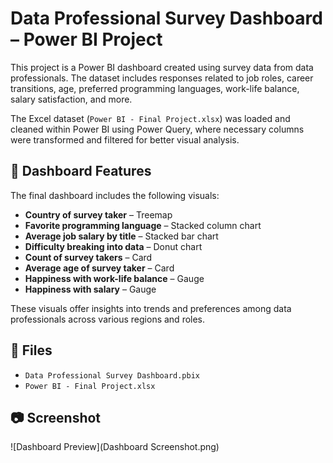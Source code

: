 # Data Professional Survey Dashboard – Power BI Project

This project is a Power BI dashboard created using survey data from data professionals. The dataset includes responses related to job roles, career transitions, age, preferred programming languages, work-life balance, salary satisfaction, and more.

The Excel dataset (`Power BI - Final Project.xlsx`) was loaded and cleaned within Power BI using Power Query, where necessary columns were transformed and filtered for better visual analysis.

## 🧩 Dashboard Features

The final dashboard includes the following visuals:

- **Country of survey taker** – Treemap  
- **Favorite programming language** – Stacked column chart  
- **Average job salary by title** – Stacked bar chart  
- **Difficulty breaking into data** – Donut chart  
- **Count of survey takers** – Card  
- **Average age of survey taker** – Card  
- **Happiness with work-life balance** – Gauge  
- **Happiness with salary** – Gauge  

These visuals offer insights into trends and preferences among data professionals across various regions and roles.

## 📁 Files
- `Data Professional Survey Dashboard.pbix`
- `Power BI - Final Project.xlsx`

## 📷 Screenshot
![Dashboard Preview](Dashboard Screenshot.png)

